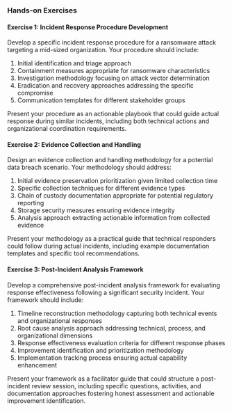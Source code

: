 
### Hands-on Exercises

#### Exercise 1: Incident Response Procedure Development
Develop a specific incident response procedure for a ransomware attack targeting a mid-sized organization. Your procedure should include:

1. Initial identification and triage approach
2. Containment measures appropriate for ransomware characteristics
3. Investigation methodology focusing on attack vector determination
4. Eradication and recovery approaches addressing the specific compromise
5. Communication templates for different stakeholder groups

Present your procedure as an actionable playbook that could guide actual response during similar incidents, including both technical actions and organizational coordination requirements.

#### Exercise 2: Evidence Collection and Handling
Design an evidence collection and handling methodology for a potential data breach scenario. Your methodology should address:

1. Initial evidence preservation prioritization given limited collection time
2. Specific collection techniques for different evidence types
3. Chain of custody documentation appropriate for potential regulatory reporting
4. Storage security measures ensuring evidence integrity
5. Analysis approach extracting actionable information from collected evidence

Present your methodology as a practical guide that technical responders could follow during actual incidents, including example documentation templates and specific tool recommendations.

#### Exercise 3: Post-Incident Analysis Framework
Develop a comprehensive post-incident analysis framework for evaluating response effectiveness following a significant security incident. Your framework should include:

1. Timeline reconstruction methodology capturing both technical events and organizational responses
2. Root cause analysis approach addressing technical, process, and organizational dimensions
3. Response effectiveness evaluation criteria for different response phases
4. Improvement identification and prioritization methodology
5. Implementation tracking process ensuring actual capability enhancement

Present your framework as a facilitator guide that could structure a post-incident review session, including specific questions, activities, and documentation approaches fostering honest assessment and actionable improvement identification.
